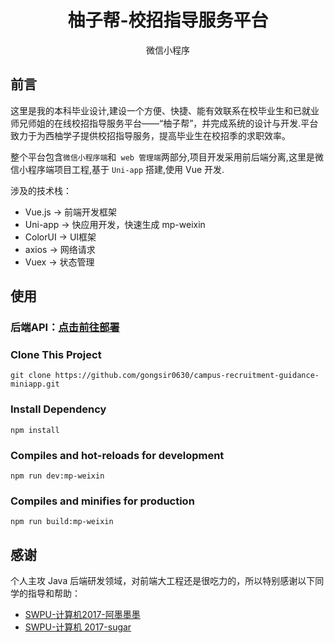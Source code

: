 <h1 align="center">柚子帮-校招指导服务平台</h1>
<p align="center">微信小程序</p>

## 前言
这里是我的本科毕业设计,建设一个方便、快捷、能有效联系在校毕业生和已就业师兄师姐的在线校招指导服务平台——“柚子帮”，并完成系统的设计与开发.平台致力于为西柚学子提供校招指导服务，提高毕业生在校招季的求职效率。

整个平台包含`微信小程序端`和` web 管理端`两部分,项目开发采用前后端分离,这里是微信小程序端项目工程,基于 `Uni-app` 搭建,使用 Vue 开发.

涉及的技术栈：
* Vue.js -> 前端开发框架
* Uni-app -> 快应用开发，快速生成 mp-weixin
* ColorUI -> UI框架
* axios -> 网络请求
* Vuex -> 状态管理

## 使用
### 后端API：[点击前往部署](https://github.com/gongsir0630/campus-recruitment-guidance)
### Clone This Project
```shell
git clone https://github.com/gongsir0630/campus-recruitment-guidance-miniapp.git
```
### Install Dependency
```shell
npm install
```

### Compiles and hot-reloads for development
```shell
npm run dev:mp-weixin
```

### Compiles and minifies for production
```shell
npm run build:mp-weixin
```

## 感谢
个人主攻 Java 后端研发领域，对前端大工程还是很吃力的，所以特别感谢以下同学的指导和帮助：
* [SWPU-计算机2017-阿墨墨墨](https://github.com/Irisssr)
* [SWPU-计算机 2017-sugar](https://github.com/ATQQ)
